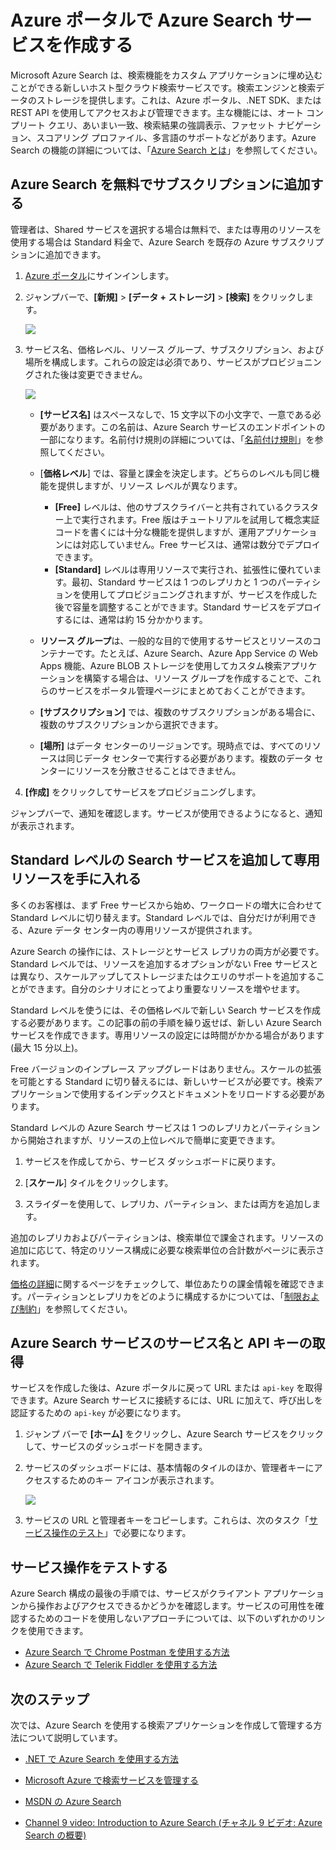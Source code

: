 <properties
	pageTitle="ポータルでの Azure Search サービスの作成 | Microsoft Azure | ホスト型クラウド検索サービス"
	description="Azure ポータルを使用して、Free または Standard の Azure Search を既存のサブスクリプションに追加します。Azure Search は、カスタム アプリケーション向けのクラウド ホステッド検索サービスです。"
	services="search"
	documentationCenter=""
	authors="HeidiSteen"
	manager="mblythe"
	editor=""
    tags="azure-portal"/>

<tags
	ms.service="search"
	ms.devlang="rest-api"
	ms.workload="search"
	ms.topic="get-started-article"
	ms.tgt_pltfrm="na"
	ms.date="11/04/2015"
	ms.author="heidist"/>

# Azure ポータルで Azure Search サービスを作成する

Microsoft Azure Search は、検索機能をカスタム アプリケーションに埋め込むことができる新しいホスト型クラウド検索サービスです。検索エンジンと検索データのストレージを提供します。これは、Azure ポータル、.NET SDK、または REST API を使用してアクセスおよび管理できます。主な機能には、オート コンプリート クエリ、あいまい一致、検索結果の強調表示、ファセット ナビゲーション、スコアリング プロファイル、多言語のサポートなどがあります。Azure Search の機能の詳細については、「[Azure Search とは](seach-what-is-search.md)」を参照してください。

## Azure Search を無料でサブスクリプションに追加する

管理者は、Shared サービスを選択する場合は無料で、または専用のリソースを使用する場合は Standard 料金で、Azure Search を既存の Azure サブスクリプションに追加できます。

1. [Azure ポータル](https://portal.azure.com)にサインインします。

2. ジャンプバーで、**[新規]** > **[データ + ストレージ]** > **[検索]** をクリックします。

     ![][1]

3. サービス名、価格レベル、リソース グループ、サブスクリプション、および場所を構成します。これらの設定は必須であり、サービスがプロビジョニングされた後は変更できません。

     ![][2]

	- **[サービス名]** はスペースなしで、15 文字以下の小文字で、一意である必要があります。この名前は、Azure Search サービスのエンドポイントの一部になります。名前付け規則の詳細については、「[名前付け規則](https://msdn.microsoft.com/library/azure/dn857353.aspx)」を参照してください。

	- [**価格レベル**] では、容量と課金を決定します。どちらのレベルも同じ機能を提供しますが、リソース レベルが異なります。

		- **[Free]** レベルは、他のサブスクライバーと共有されているクラスター上で実行されます。Free 版はチュートリアルを試用して概念実証コードを書くには十分な機能を提供しますが、運用アプリケーションには対応していません。Free サービスは、通常は数分でデプロイできます。
		- **[Standard]** レベルは専用リソースで実行され、拡張性に優れています。最初、Standard サービスは 1 つのレプリカと 1 つのパーティションを使用してプロビジョニングされますが、サービスを作成した後で容量を調整することができます。Standard サービスをデプロイするには、通常は約 15 分かかります。

	- **リソース グループ**は、一般的な目的で使用するサービスとリソースのコンテナーです。たとえば、Azure Search、Azure App Service の Web Apps 機能、Azure BLOB ストレージを使用してカスタム検索アプリケーションを構築する場合は、リソース グループを作成することで、これらのサービスをポータル管理ページにまとめておくことができます。

	- **[サブスクリプション]** では、複数のサブスクリプションがある場合に、複数のサブスクリプションから選択できます。

	- **[場所]** はデータ センターのリージョンです。現時点では、すべてのリソースは同じデータ センターで実行する必要があります。複数のデータ センターにリソースを分散させることはできません。

4. **[作成]** をクリックしてサービスをプロビジョニングします。

ジャンプバーで、通知を確認します。サービスが使用できるようになると、通知が表示されます。

<a id="sub-3"></a>
## Standard レベルの Search サービスを追加して専用リソースを手に入れる

多くのお客様は、まず Free サービスから始め、ワークロードの増大に合わせて Standard レベルに切り替えます。Standard レベルでは、自分だけが利用できる、Azure データ センター内の専用リソースが提供されます。

Azure Search の操作には、ストレージとサービス レプリカの両方が必要です。Standard レベルでは、リソースを追加するオプションがない Free サービスとは異なり、スケールアップしてストレージまたはクエリのサポートを追加することができます。自分のシナリオにとってより重要なリソースを増やせます。

Standard レベルを使うには、その価格レベルで新しい Search サービスを作成する必要があります。この記事の前の手順を繰り返せば、新しい Azure Search サービスを作成できます。専用リソースの設定には時間がかかる場合があります (最大 15 分以上)。

Free バージョンのインプレース アップグレードはありません。スケールの拡張を可能とする Standard に切り替えるには、新しいサービスが必要です。検索アプリケーションで使用するインデックスとドキュメントをリロードする必要があります。

Standard レベルの Azure Search サービスは 1 つのレプリカとパーティションから開始されますが、リソースの上位レベルで簡単に変更できます。

1.	サービスを作成してから、サービス ダッシュボードに戻ります。

2.	[**スケール**] タイルをクリックします。

3.	スライダーを使用して、レプリカ、パーティション、または両方を追加します。

追加のレプリカおよびパーティションは、検索単位で課金されます。リソースの追加に応じて、特定のリソース構成に必要な検索単位の合計数がページに表示されます。

[価格の詳細](http://go.microsoft.com/fwlink/p/?LinkID=509792)に関するページをチェックして、単位あたりの課金情報を確認できます。パーティションとレプリカをどのように構成するかについては、「[制限および制約](search-limits-quotas-capacity.md)」を参照してください。

<a id="sub-2"></a>
## Azure Search サービスのサービス名と API キーの取得

サービスを作成した後は、Azure ポータルに戻って URL または `api-key` を取得できます。Azure Search サービスに接続するには、URL に加えて、呼び出しを認証するための `api-key` が必要になります。

1. ジャンプ バーで **[ホーム]** をクリックし、Azure Search サービスをクリックして、サービスのダッシュボードを開きます。

2. サービスのダッシュボードには、基本情報のタイルのほか、管理者キーにアクセスするためのキー アイコンが表示されます。

  	![][3]

3. サービスの URL と管理者キーをコピーします。これらは、次のタスク「[サービス操作のテスト](#sub-4)」で必要になります。


<a id="sub-4"></a>
## サービス操作をテストする

Azure Search 構成の最後の手順では、サービスがクライアント アプリケーションから操作およびアクセスできるかどうかを確認します。サービスの可用性を確認するためのコードを使用しないアプローチについては、以下のいずれかのリンクを使用できます。

- [Azure Search で Chrome Postman を使用する方法](search-chrome-postman.md)
- [Azure Search で Telerik Fiddler を使用する方法](search-fiddler.md)

<!--Next steps and links -->
<a id="next-steps"></a>
## 次のステップ

次では、Azure Search を使用する検索アプリケーションを作成して管理する方法について説明しています。

- [.NET で Azure Search を使用する方法](search-howto-dotnet-sdk.md)

- [Microsoft Azure で検索サービスを管理する](search-manage.md)

- [MSDN の Azure Search](http://msdn.microsoft.com/library/dn798933.aspx)

- [Channel 9 video: Introduction to Azure Search (チャネル 9 ビデオ: Azure Search の概要)](http://channel9.msdn.com/Shows/Data-Exposed/Introduction-To-Azure-Search)


<!--Anchors-->
[Find the service name and api-keys of your Azure Search service]: #sub-2
[Upgrade to the standard tier]: #sub-3
[Test service operations]: #sub-4
[Next steps]: #next-steps

<!--Image references-->
[1]: ./media/search-create-service-portal/create-search-portal-1.PNG
[2]: ./media/search-create-service-portal/create-search-portal-2.PNG
[3]: ./media/search-create-service-portal/create-search-portal-3.PNG

<!---HONumber=Nov15_HO3-->